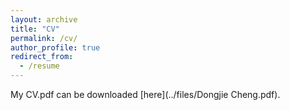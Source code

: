 ```yaml
---
layout: archive
title: "CV"
permalink: /cv/
author_profile: true
redirect_from:
  - /resume
---
```

My CV.pdf can be downloaded [here](../files/Dongjie Cheng.pdf).

